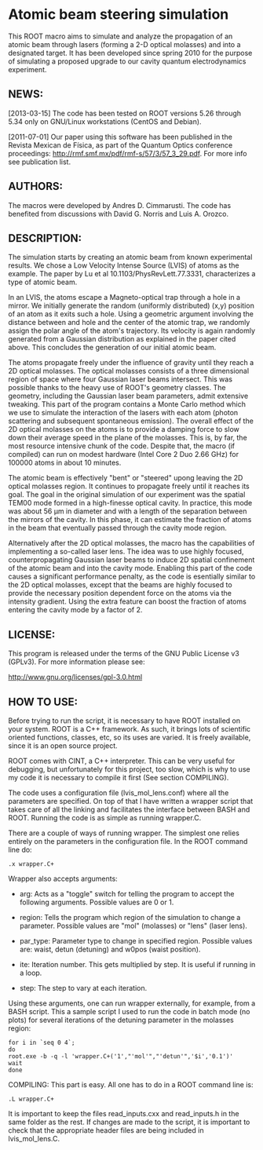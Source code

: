 
# Atomic beam steering simulation

This ROOT macro aims to simulate and analyze the propagation of an atomic beam through lasers (forming a 2-D optical molasses) and into a designated target. It has been developed since spring 2010 for the purpose of simulating a proposed upgrade to our cavity quantum electrodynamics experiment.

## NEWS:

[2013-03-15] The code has been tested on ROOT versions 5.26 through 5.34 only on GNU/Linux workstations (CentOS and Debian).

[2011-07-01] Our paper using this software has been published in the Revista Mexican de Física, as part of the Quantum Optics conference proceedings: http://rmf.smf.mx/pdf/rmf-s/57/3/57_3_29.pdf. For more info see publication list.

## AUTHORS:
The macros were developed by Andres D. Cimmarusti. The code has benefited from discussions with David G. Norris and Luis A. Orozco.

## DESCRIPTION:

The simulation starts by creating an atomic beam from known experimental results. We chose a Low Velocity Intense Source (LVIS) of atoms as the example. The paper by Lu et al 10.1103/PhysRevLett.77.3331, characterizes a type of atomic beam.

In an LVIS, the atoms escape a Magneto-optical trap through a hole in a mirror. We initially generate the random (uniformly distributed) (x,y) position of an atom as it exits such a hole. Using a geometric argument involving the distance between and hole and the center of the atomic trap, we randomly assign the polar angle of the atom's trajectory. Its velocity is again randomly generated from a Gaussian distribution as explained in the paper cited above. This concludes the generation of our initial atomic beam.

The atoms propagate freely under the influence of gravity until they reach a 2D optical molasses. The optical molasses consists of a three dimensional region of space where four Gaussian laser beams intersect. This was possible thanks to the heavy use of ROOT's geometry classes. The geometry, including the Gaussian laser beam parameters, admit extensive tweaking. This part of the program contains a Monte Carlo method which we use to simulate the interaction of the lasers with each atom (photon scattering and subsequent spontaneous emission). The overall effect of the 2D optical molasses on the atoms is to provide a damping force to slow down their average speed in the plane of the molasses. This is, by far, the most resource intensive chunk of the code. Despite that, the macro (if compiled) can run on modest hardware (Intel Core 2 Duo 2.66 GHz) for 100000 atoms in about 10 minutes.

The atomic beam is effectively "bent" or "steered" upong leaving the 2D optical molasses region. It continues to propagate freely until it reaches its goal. The goal in the original simulation of our experiment was the spatial TEM00 mode formed in a high-finesse optical cavity. In practice, this mode was about 56 µm in diameter and with a length of the separation between the mirrors of the cavity. In this phase, it can estimate the fraction of atoms in the beam that eventually passed through the cavity mode region.

Alternatively after the 2D optical molasses, the macro has the capabilities of implementing a so-called laser lens. The idea was to use highly focused, counterpropagating Gaussian laser beams to induce 2D spatial confinement of the atomic beam and into the cavity mode. Enabling this part of the code causes a significant performance penalty, as the code is esentially similar to the 2D optical molasses, except that the beams are highly focused to provide the necessary position dependent force on the atoms via the intensity gradient. Using the extra feature can boost the fraction of atoms entering the cavity mode by a factor of 2.

## LICENSE:

This program is released under the terms of the GNU Public License v3 (GPLv3). For more information please see:

http://www.gnu.org/licenses/gpl-3.0.html

## HOW TO USE:

Before trying to run the script, it is necessary to have ROOT installed on your system. ROOT is a C++ framework. As such, it brings lots of scientific oriented functions, classes, etc, so its uses are varied. It is freely available, since it is an open source project.

ROOT comes with CINT, a C++ interpreter. This can be very useful for debugging, but unfortunately for this project, too slow, which is why to use my code it is necessary to compile it first (See section COMPILING).

The code uses a configuration file (lvis_mol_lens.conf) where all the parameters are specified. On top of that I have written a wrapper script that takes care of all the linking and facilitates the interface between BASH and ROOT. Running the code is as simple as running wrapper.C.

There are a couple of ways of running wrapper. The simplest one relies entirely on the parameters in the configuration file. In the ROOT command line do:

```
.x wrapper.C+
```

Wrapper also accepts arguments:

- arg: Acts as a "toggle" switch for telling the program to accept the following arguments. Possible values are 0 or 1.

- region: Tells the program which region of the simulation to change a parameter. Possible values are "mol" (molasses) or "lens" (laser lens).

- par_type: Parameter type to change in specified region. Possible values are: waist, detun (detuning) and w0pos (waist position).

- ite: Iteration number. This gets multiplied by step. It is useful if running in a loop.

- step: The step to vary at each iteration.

Using these arguments, one can run wrapper externally, for example, from a BASH script. This a sample script I used to run the code in batch mode (no plots) for several iterations of the detuning parameter in the molasses region:

```#!/bin/sh
for i in `seq 0 4`;
do
root.exe -b -q -l 'wrapper.C+('1',"'mol'","'detun'",'$i','0.1')'
wait
done
```

COMPILING:
This part is easy. All one has to do in a ROOT command line is:

```
.L wrapper.C+
```

It is important to keep the files read_inputs.cxx and read_inputs.h in the same folder as the rest. If changes are made to the script, it is important to check that the appropriate header files are being included in lvis_mol_lens.C.
